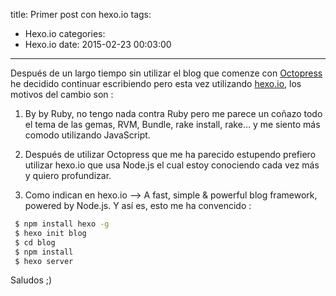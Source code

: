 title: Primer post con hexo.io
tags:
  - Hexo.io
categories:
  - Hexo.io
date: 2015-02-23 00:03:00
---
Después de un largo tiempo sin utilizar el blog que comenze con [Octopress](http://octopress.org/) he decidido continuar escribiendo pero esta vez utilizando [hexo.io](http://hexo.io), los motivos del cambio son :


 1. By by Ruby, no tengo nada contra Ruby pero me parece un coñazo todo el tema de las gemas, RVM, Bundle, rake install, rake… y me siento más comodo utilizando JavaScript.

 2. Después de utilizar Octopress que me ha parecido estupendo prefiero utilizar hexo.io que usa Node.js el cual estoy conociendo cada vez más y quiero profundizar.

 3. Como indican en hexo.io —> A fast, simple & powerful blog framework, powered by Node.js. Y así es, esto me ha convencido :


```bash
 $ npm install hexo -g
 $ hexo init blog
 $ cd blog
 $ npm install
 $ hexo server
```


Saludos ;)
